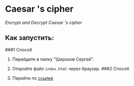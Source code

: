 # Caesar 's cipher

*Encrypt and Decrypt Caesar 's cipher* 

## Как запустить:

###1 Способ

1. Перейдите в папку "Широков Сергей".
2. Откройте файл `index.html` через браузер.
###2 Способ

1. Перейти по [ссылке](https://sershiro.github.io/caesar/)
